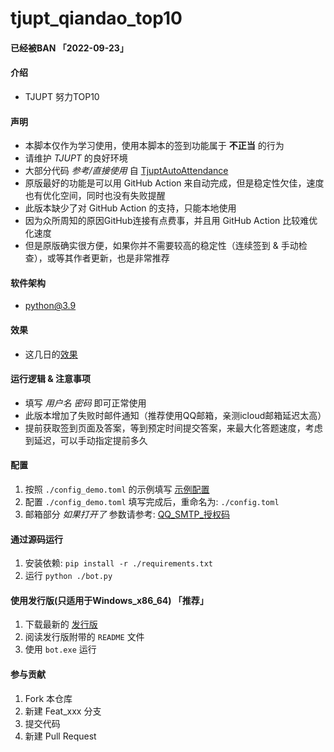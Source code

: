 # tjupt_qiandao_top10

#### 已经被BAN 「2022-09-23」

#### 介绍
-   TJUPT 努力TOP10


#### 声明
-   本脚本仅作为学习使用，使用本脚本的签到功能属于 **不正当** 的行为
-   请维护 *TJUPT* 的良好环境
-   大部分代码 *参考/直接使用* 自 [TjuptAutoAttendance](https://github.com/Xzonn/TjuptAutoAttendance)
-   原版最好的功能是可以用 GitHub Action 来自动完成，但是稳定性欠佳，速度也有优化空间，同时也没有失败提醒
-   此版本缺少了对 GitHub Action 的支持，只能本地使用
-   因为众所周知的原因GitHub连接有点费事，并且用 GitHub Action 比较难优化速度
-   但是原版确实很方便，如果你并不需要较高的稳定性（连续签到 & 手动检查），或等其作者更新，也是非常推荐


#### 软件架构
-   python@3.9

#### 效果
-   这几日的[效果](/assets/img/res.png)

#### 运行逻辑 & 注意事项

-   填写 *用户名* *密码* 即可正常使用
-   此版本增加了失败时邮件通知（推荐使用QQ邮箱，亲测icloud邮箱延迟太高）
-   提前获取签到页面及答案，等到预定时间提交答案，来最大化答题速度，考虑到延迟，可以手动指定提前多久


#### 配置

1.  按照 `./config_demo.toml` 的示例填写 [示例配置](https://github.com/azureqaq/tjupt_top10/blob/master/config_demo.toml)
2.  配置 `./config_demo.toml` 填写完成后，重命名为: `./config.toml`
3.  邮箱部分 *如果打开了* 参数请参考: [QQ_SMTP_授权码](https://service.mail.qq.com/cgi-bin/help?subtype=1&&no=1001256&&id=28)


#### 通过源码运行

1.  安装依赖: `pip install -r ./requirements.txt`
2.  运行 `python ./bot.py`


#### 使用发行版(只适用于Windows_x86_64) 「推荐」

1.  下载最新的 [发行版](https://github.com/azureqaq/tjupt_top10/releases)
2.  阅读发行版附带的 `README` 文件
3.  使用 `bot.exe` 运行

#### 参与贡献

1.  Fork 本仓库
2.  新建 Feat_xxx 分支
3.  提交代码
4.  新建 Pull Request

